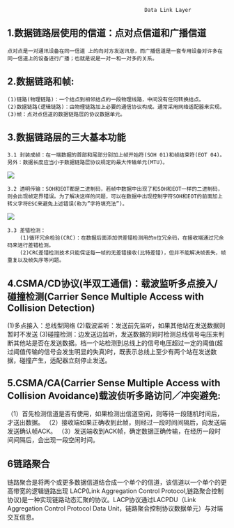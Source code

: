 												Data Link Layer


## 1.数据链路层使用的信道：点对点信道和广播信道 ##

	点对点是一对通讯设备在同一信道 上的向对方发送讯息，而广播信道是一套专用设备对许多在同一信道上的设备进行广播；也就是说是一对一和一对多的关系。

## 2.数据链路和帧: ##

	(1)链路(物理链路)：一个结点到相邻结点的一段物理线路，中间没有任何转换结点。
	(2)数据链路(逻辑链路)：由物理链路加上必要的通信协议构成。通常采用网络适配器来实现。
	(3)帧：点对点信道的数据链路层的协议数据单元。

## 3.数据链路层的三大基本功能 ##


	3.1 封装成帧：在一端数据的首部和尾部分别加上帧开始符(SOH 01)和帧结束符(EOT 04)。另外：数据长度应当小于数据链路层协议规定的最大传输单元(MTU)。
![](http://i.imgur.com/2KPkqlx.png)

	3.2 透明传输：SOH和EOT都是二进制码，若帧中数据中出现了和SOH和EOT一样的二进制码，则会出现帧定界错误。为了解决这样的问题，可以在数据中出现控制字符SOH和EOT的前面加上转义字符ESC来避免上述错误(称为”字符填充法”)。
![](http://i.imgur.com/0u9Ej3L.png)

	3.3 差错检测：
		(1)循环冗余检验(CRC)：在数据后面添加供差错检测用的n位冗余码，在接收端通过冗余码来进行差错检测。
		(2)CRC差错检测技术只能保证每一帧的无差错接收(比特差错)，但并不能解决帧丢失，帧重复以及帧失序等问题。


## 4.CSMA/CD协议(半双工通信)：载波监听多点接入/碰撞检测(Carrier Sence Multiple Access with Collision Detection) ##
(1)多点接入：总线型网络
(2)载波监听：发送前先监听，如果其他站在发送数据则暂时不发送
(3)碰撞检测：边发送边监听，发送数据的同时检测总线信号电压来判断其他站是否在发送数据。档一个站检测到总线上的信号电压超过一定的阈值(超过阈值传输的信号会发生明显的失真)时，既表示总线上至少有两个站在发送数据，碰撞产生，适配器立刻停止发送。

## 5.CSMA/CA(Carrier Sense Multiple Access with Collision Avoidance)载波侦听多路访问／冲突避免: ##
（1）首先检测信道是否有使用，如果检测出信道空闲，则等待一段随机时间后，才送出数据。
（2）接收端如果正确收到此帧，则经过一段时间间隔后，向发送端发送确认帧ACK。
（3）发送端收到ACK帧，确定数据正确传输，在经历一段时间间隔后，会出现一段空闲时间。

## 6链路聚合 ##

  链路聚合是将两个或更多数据信道结合成一个单个的信道，该信道以一个单个的更高带宽的逻辑链路出现
 	  LACP(Link Aggregation Control Protocol,链路聚合控制协议)是一种实现链路动态汇聚的协议。LACP协议通过LACPDU（Link Aggregation Control Protocol Data Unit，链路聚合控制协议数据单元）与对端交互信息。
